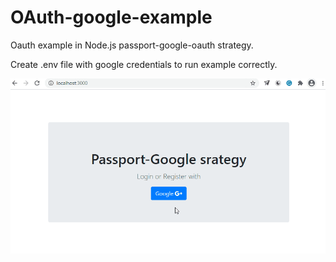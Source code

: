# OAuth-google-example
Oauth example in Node.js passport-google-oauth strategy.

Create .env file with google credentials to run example correctly. 

![Demo](demo/oautdemo.gif)
